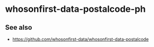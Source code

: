 # whosonfirst-data-postalcode-ph

## See also

* https://github.com/whosonfirst-data/whosonfirst-data-postalcode
